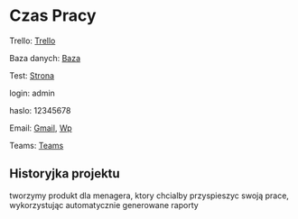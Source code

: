 # Czas Pracy

Trello: [Trello](https://trello.com/b/f58rFnGT/projekt-czas-pracy)

Baza danych: [Baza](http://93.89.197.217:8080/phpmyadmin)

Test: [Strona](http://93.89.197.217:8080/Czas-Pracy/)

login: admin

haslo: 12345678

Email: [Gmail](https://mail.google.com/mail/u/0/#inbox), [Wp](https://poczta.wp.pl/login/login.html)

Teams: [Teams](https://teams.microsoft.com/v2/)

## Historyjka projektu
tworzymy produkt dla menagera, ktory chcialby przyspieszyc swoją prace, wykorzystując automatycznie generowane raporty
